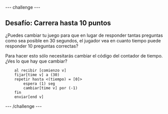 --- challenge ---

## Desafío: Carrera hasta 10 puntos

¿Puedes cambiar tu juego para que en lugar de responder tantas preguntas como sea posible en 30 segundos, el jugador vea en cuanto tiempo puede responder 10 preguntas correctas?

Para hacer esto sólo necesitarás cambiar el código del contador de tiempo. ¿Ves lo que hay que cambiar?

```blocks
    al recibir [comienzo v]
    fijar[time v] a (30)
    repetir hasta <(tiempo) = [0]>
        espera (1) seg
        cambiar[time v] por (-1)
    fin
    enviar[end v]
```

--- /challenge ---